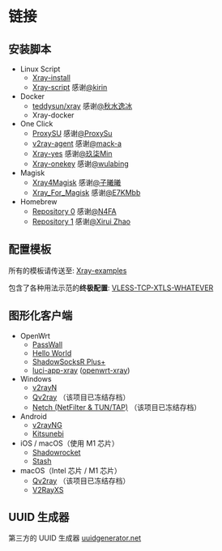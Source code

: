 # 链接

## 安装脚本

- Linux Script
  - [Xray-install](https://github.com/XTLS/Xray-install)
  - [Xray-script](https://github.com/kirin10000/Xray-script) 感谢[@kirin](https://github.com/kirin10000)
- Docker
  - [teddysun/xray](https://hub.docker.com/r/teddysun/xray) 感谢[@秋水逸冰](https://hub.docker.com/u/teddysun)
  - Xray-docker <Badge text="WIP" type="warning"/>
- One Click
  - [ProxySU](https://github.com/proxysu/ProxySU) 感谢[@ProxySu](https://github.com/proxysu)
  - [v2ray-agent](https://github.com/mack-a/v2ray-agent) 感谢[@mack-a](https://github.com/mack-a)
  - [Xray-yes](https://github.com/jiuqi9997/Xray-yes) 感谢[@玖柒Min](https://github.com/jiuqi9997)
  - [Xray-onekey](https://github.com/wulabing/Xray_onekey) 感谢[@wulabing](https://github.com/wulabing)
- Magisk
  - [Xray4Magisk](https://github.com/CerteKim/Xray4Magisk) 感谢[@子曦曦](https://github.com/CerteKim)
  - [Xray_For_Magisk](https://github.com/E7KMbb/Xray_For_Magisk) 感谢[@E7KMbb](https://github.com/E7KMbb)
- Homebrew
  - [Repository 0](https://github.com/N4FA/homebrew-xray) 感谢[@N4FA](https://github.com/N4FA)
  - [Repository 1](https://github.com/xiruizhao/homebrew-xray) 感谢[@Xirui Zhao](https://github.com/xiruizhao)

## 配置模板

所有的模板请传送至: [Xray-examples](https://github.com/XTLS/Xray-examples)

包含了各种用法示范的**终极配置**: [VLESS-TCP-XTLS-WHATEVER](https://github.com/XTLS/Xray-examples/tree/main/VLESS-TCP-XTLS-WHATEVER)

## 图形化客户端

- OpenWrt
  - [PassWall](https://github.com/xiaorouji/openwrt-passwall)
  - [Hello World](https://github.com/jerrykuku/luci-app-vssr)
  - [ShadowSocksR Plus+](https://github.com/fw876/helloworld)
  - [luci-app-xray](https://github.com/yichya/luci-app-xray) ([openwrt-xray](https://github.com/yichya/openwrt-xray))
- Windows
  - [v2rayN](https://github.com/2dust/v2rayN)
  - [Qv2ray](https://github.com/Qv2ray/Qv2ray) （该项目已冻结存档）
  - [Netch (NetFilter & TUN/TAP)](https://github.com/NetchX/Netch) （该项目已冻结存档）
- Android
  - [v2rayNG](https://github.com/2dust/v2rayNG)
  - [Kitsunebi](https://github.com/rurirei/Kitsunebi/tree/release_xtls)
- iOS / macOS（使用 M1 芯片）
  - [Shadowrocket](https://apps.apple.com/app/shadowrocket/id932747118)
  - [Stash](https://apps.apple.com/app/stash/id1596063349)
- macOS（Intel 芯片 / M1 芯片）
  - [Qv2ray](https://github.com/Qv2ray/Qv2ray) （该项目已冻结存档）
  - [V2RayXS](https://github.com/tzmax/V2RayXS)

## UUID 生成器

第三方的 UUID 生成器 [uuidgenerator.net](https://www.uuidgenerator.net)
